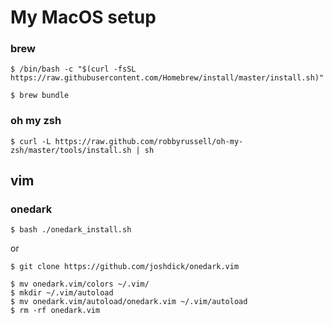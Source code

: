 # My MacOS setup

### brew
```
$ /bin/bash -c "$(curl -fsSL https://raw.githubusercontent.com/Homebrew/install/master/install.sh)"
```
```
$ brew bundle
```

### oh my zsh
```
$ curl -L https://raw.github.com/robbyrussell/oh-my-zsh/master/tools/install.sh | sh
```

## vim

### onedark
```
$ bash ./onedark_install.sh
```

or 


```
$ git clone https://github.com/joshdick/onedark.vim
```
```
$ mv onedark.vim/colors ~/.vim/
$ mkdir ~/.vim/autoload
$ mv onedark.vim/autoload/onedark.vim ~/.vim/autoload
$ rm -rf onedark.vim
```


